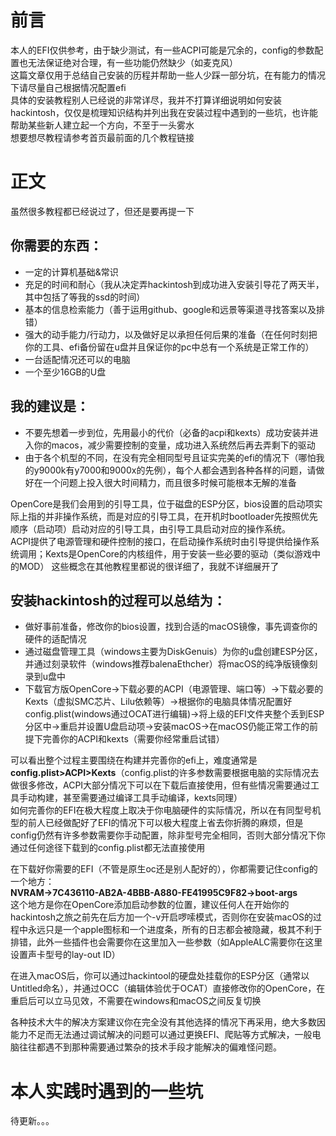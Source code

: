 # 前言
本人的EFI仅供参考，由于缺少测试，有一些ACPI可能是冗余的，config的参数配置也无法保证绝对合理，有一些功能仍然缺少（如麦克风）  
这篇文章仅用于总结自己安装的历程并帮助一些人少踩一部分坑，在有能力的情况下请尽量自己根据情况配置efi  
具体的安装教程别人已经说的非常详尽，我并不打算详细说明如何安装hackintosh，仅仅是梳理知识结构并列出我在安装过程中遇到的一些坑，也许能帮助某些新人建立起一个方向，不至于一头雾水  
想要想尽教程请参考首页最前面的几个教程链接

# 正文
虽然很多教程都已经说过了，但还是要再提一下  

## 你需要的东西：  
* 一定的计算机基础&常识  
* 充足的时间和耐心（我从决定弄hackintosh到成功进入安装引导花了两天半，其中包括了等我的ssd的时间）  
* 基本的信息检索能力（善于运用github、google和远景等渠道寻找答案以及排错）  
* 强大的动手能力/行动力，以及做好足以承担任何后果的准备（在任何时刻把你的工具、efi备份留在u盘并且保证你的pc中总有一个系统是正常工作的）  
* 一台适配情况还可以的电脑
* 一个至少16GB的U盘
## 我的建议是：  
* 不要先想着一步到位，先用最小的代价（必备的acpi和kexts）成功安装并进入你的macos，减少需要控制的变量，成功进入系统然后再去弄剩下的驱动  
* 由于各个机型的不同，在没有完全相同型号且证实完美的efi的情况下（哪怕我的y9000k有y7000和9000x的先例），每个人都会遇到各种各样的问题，请做好在一个问题上投入很大时间精力，而且很多时候可能根本无解的准备  

OpenCore是我们会用到的引导工具，位于磁盘的ESP分区，bios设置的启动项实际上指的并非操作系统，而是对应的引导工具，在开机时bootloader先按照优先顺序（启动项）启动对应的引导工具，由引导工具启动对应的操作系统。  
ACPI提供了电源管理和硬件控制的接口，在启动操作系统时由引导提供给操作系统调用；Kexts是OpenCore的内核组件，用于安装一些必要的驱动（类似游戏中的MOD）
这些概念在其他教程里都说的很详细了，我就不详细展开了

## 安装hackintosh的过程可以总结为：
* 做好事前准备，修改你的bios设置，找到合适的macOS镜像，事先调查你的硬件的适配情况
* 通过磁盘管理工具（windows主要为DiskGenuis）为你的u盘创建ESP分区，并通过刻录软件（windows推荐balenaEthcher）将macOS的纯净版镜像刻录到u盘中  
* 下载官方版OpenCore->下载必要的ACPI（电源管理、端口等）->下载必要的Kexts（虚拟SMC芯片、Lilu依赖等）->根据你的电脑具体情况配置好config.plist(windows通过OCAT进行编辑)->将上级的EFI文件夹整个丢到ESP分区中->重启并设置U盘启动项->安装macOS->在macOS仍能正常工作的前提下完善你的ACPI和kexts（需要你经常重启试错）

可以看出整个过程主要围绕在构建并完善你的efi上，难度通常是**config.plist>ACPI>Kexts**（config.plist的许多参数需要根据电脑的实际情况去做很多修改，ACPI大部分情况下可以在下载后直接使用，但有些情况需要通过工具手动构建，甚至需要通过编译工具手动编译，kexts同理）  
如何完善你的EFI在极大程度上取决于你电脑硬件的实际情况，所以在有同型号机型的前人已经做配好了EFI的情况下可以极大程度上省去你折腾的麻烦，但是config仍然有许多参数需要你手动配置，除非型号完全相同，否则大部分情况下你通过任何途径下载到的config.plist都无法直接使用

在下载好你需要的EFI（不管是原生oc还是别人配好的），你都需要记住config的一个地方：  
**NVRAM->7C436110-AB2A-4BBB-A880-FE41995C9F82->boot-args**  
这个地方是你在OpenCore添加启动参数的位置，建议任何人在开始你的hackintosh之旅之前先在后方加一个-v开启啰嗦模式，否则你在安装macOS的过程中永远只是一个apple图标和一个进度条，所有的日志都会被隐藏，极其不利于排错，此外一些插件也会需要你在这里加入一些参数（如AppleALC需要你在这里设置声卡型号的lay-out ID）

在进入macOS后，你可以通过hackintool的硬盘处挂载你的ESP分区（通常以Untitled命名），并通过OCC（编辑体验优于OCAT）直接修改你的OpenCore，在重启后可以立马见效，不需要在windows和macOS之间反复切换

各种技术大牛的解决方案建议你在完全没有其他选择的情况下再采用，绝大多数因能力不足而无法通过调试解决的问题可以通过更换EFI、爬贴等方式解决，一般电脑往往都遇不到那种需要通过繁杂的技术手段才能解决的偏难怪问题。

# 本人实践时遇到的一些坑

待更新。。。